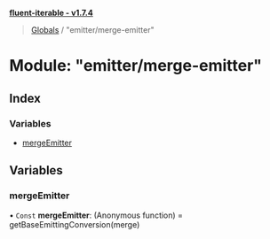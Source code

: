 **[fluent-iterable - v1.7.4](../README.md)**

> [Globals](../README.md) / "emitter/merge-emitter"

# Module: "emitter/merge-emitter"

## Index

### Variables

* [mergeEmitter](_emitter_merge_emitter_.md#mergeemitter)

## Variables

### mergeEmitter

• `Const` **mergeEmitter**: (Anonymous function) = getBaseEmittingConversion(merge)
